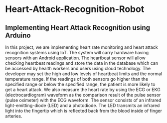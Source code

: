 # Heart-Attack-Recognition-Robot
## Implementing Heart Attack Recognition using Arduino

In this project, we are implementing heart rate monitoring and heart attack recognition systems using IoT. The system 
will carry hardware having sensors with an Android application. The heartbeat sensor will allow checking heartbeat 
readings and store the data in the database which can be accessed by health workers and users using cloud 
technology. The developer may set the high and low levels of heartbeat limits and the normal temperature range.
If the readings of both sensors go higher than the specified range or below the specified range, the patient is more 
likely to get a heart attack.
We also measure the heart rate by using the ECG or EKG (electrocardiogram) waveform as the comparison result of 
the pulse sensor (pulse oximeter) with the ECG waveform. The sensor consists of an infrared light-emitting-diode (LED) 
and a photodiode. The LED transmits an infrared light into the fingertip which is reflected back from the blood inside 
of finger arteries.
